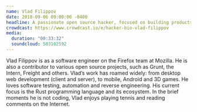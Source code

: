 ```yaml
---
name: Vlad Filippov
date: 2018-09-06 09:00:00 -0400
headline: A passionate open source hacker, focused on building products and exciting software. 
crowdcast: https://www.crowdcast.io/e/hacker-bio-vlad-filippov
media:
  duration: "00:33:32"
  soundcloud: 503102592
---
```


Vlad Filippov is as a software engineer on the Firefox team at Mozilla. He is also a contributor to various open source projects, such as Grunt, the Intern, Freight and others. Vlad’s work has roamed widely: from desktop web development (client and server), to mobile, Android and 3D games. He loves software testing, automation and reverse engineering. His current focus is the Rust programming language and its ecosystem. In the brief moments he is not coding, Vlad enjoys playing tennis and reading comments on the Internet.
